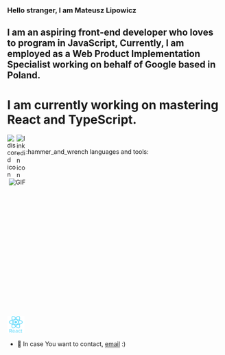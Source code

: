 ### Hello stranger, I am Mateusz Lipowicz

## I am an aspiring front-end developer who loves to program in JavaScript, Currently, I am employed as a Web Product Implementation Specialist working on behalf of Google based in Poland. 

# I am currently working on mastering React and TypeScript.

<a href="https://discord.com/users/542077287449886724">
  <img align="left" alt="discord icon" width="22px" src="https://raw.githubusercontent.com/peterthehan/peterthehan/master/assets/discord.svg" />
</a>

<a href="https://www.linkedin.com/in/mateusz-lipowicz/">
  <img align="left" alt="linkedin icon" width="22px" src="https://raw.githubusercontent.com/peterthehan/peterthehan/master/assets/linkedin.svg" />
</a>

<br />
  <img align="right" alt="GIF" src="https://media.giphy.com/media/CuuSHzuc0O166MRfjt/giphy.gif" width="500" height="320" />
  
  


:hammer_and_wrench languages and tools:

<code>  <img src="https://github.com/devicons/devicon/blob/master/icons/react/react-original-wordmark.svg" title="React" alt="React" width="40" height="40"/></code>
<code></code>



- 💼 In case You want to contact, [email](mailto:matlipowicz@gmail.com) :)









